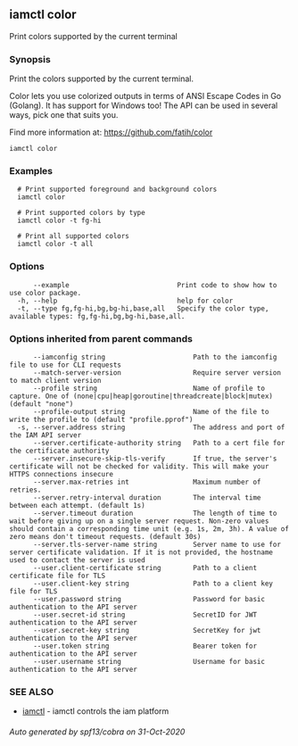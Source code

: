 ## iamctl color

Print colors supported by the current terminal

### Synopsis

Print the colors supported by the current terminal.

 Color lets you use colorized outputs in terms of ANSI Escape Codes in Go (Golang). It has support for Windows too! The API can be used in several ways, pick one that suits you.

 Find more information at: https://github.com/fatih/color

```
iamctl color
```

### Examples

```
  # Print supported foreground and background colors
  iamctl color
  
  # Print supported colors by type
  iamctl color -t fg-hi
  
  # Print all supported colors
  iamctl color -t all
```

### Options

```
      --example                           Print code to show how to use color package.
  -h, --help                              help for color
  -t, --type fg,fg-hi,bg,bg-hi,base,all   Specify the color type, available types: fg,fg-hi,bg,bg-hi,base,all.
```

### Options inherited from parent commands

```
      --iamconfig string                      Path to the iamconfig file to use for CLI requests
      --match-server-version                  Require server version to match client version
      --profile string                        Name of profile to capture. One of (none|cpu|heap|goroutine|threadcreate|block|mutex) (default "none")
      --profile-output string                 Name of the file to write the profile to (default "profile.pprof")
  -s, --server.address string                 The address and port of the IAM API server
      --server.certificate-authority string   Path to a cert file for the certificate authority
      --server.insecure-skip-tls-verify       If true, the server's certificate will not be checked for validity. This will make your HTTPS connections insecure
      --server.max-retries int                Maximum number of retries.
      --server.retry-interval duration        The interval time between each attempt. (default 1s)
      --server.timeout duration               The length of time to wait before giving up on a single server request. Non-zero values should contain a corresponding time unit (e.g. 1s, 2m, 3h). A value of zero means don't timeout requests. (default 30s)
      --server.tls-server-name string         Server name to use for server certificate validation. If it is not provided, the hostname used to contact the server is used
      --user.client-certificate string        Path to a client certificate file for TLS
      --user.client-key string                Path to a client key file for TLS
      --user.password string                  Password for basic authentication to the API server
      --user.secret-id string                 SecretID for JWT authentication to the API server
      --user.secret-key string                SecretKey for jwt authentication to the API server
      --user.token string                     Bearer token for authentication to the API server
      --user.username string                  Username for basic authentication to the API server
```

### SEE ALSO

* [iamctl](iamctl.md)	 - iamctl controls the iam platform

###### Auto generated by spf13/cobra on 31-Oct-2020
